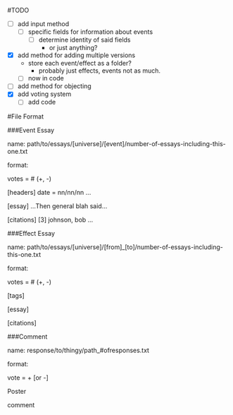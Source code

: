 #TODO
- [ ] add input method
  - [ ] specific fields for information about events
    - [ ] determine identity of said fields
      - or just anything?
- [x] add method for adding multiple versions
  - store each event/effect as a folder?
    - probably just effects, events not as much.
  - [ ] now in code
- [ ] add method for objecting
- [x] add voting system
  - [ ] add code

#File Format

###Event Essay

name: path/to/essays/[universe]/[event]/number-of-essays-including-this-one.txt

format:

votes = # (+, -)

[headers]
date = nn/nn/nn ...

[essay]
...Then general blah said...

[citations]
[3] johnson, bob ...

###Effect Essay

name: path/to/essays/[universe]/[from]_[to]/number-of-essays-including-this-one.txt

format:

votes = # (+, -)

[tags]

[essay]

[citations]

###Comment

name: response/to/thingy/path_#ofresponses.txt

format:

vote = + [or -]

Poster

comment
